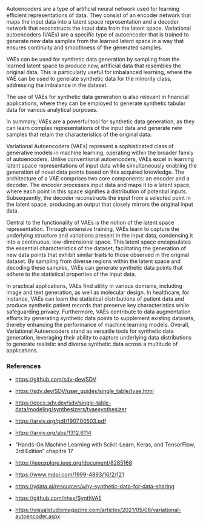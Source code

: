 Autoencoders are a type of artificial neural network used for learning efficient representations of data. They consist of an encoder network that maps the input data into a latent space representation and a decoder network that reconstructs the input data from the latent space. Variational autoencoders (VAEs) are a specific type of autoencoder that is trained to generate new data samples from the learned latent space in a way that ensures continuity and smoothness of the generated samples.

VAEs can be used for synthetic data generation by sampling from the learned latent space to produce new, artificial data that resembles the original data. This is particularly useful for imbalanced learning, where the VAE can be used to generate synthetic data for the minority class, addressing the imbalance in the dataset.

The use of VAEs for synthetic data generation is also relevant in financial applications, where they can be employed to generate synthetic tabular data for various analytical purposes.

In summary, VAEs are a powerful tool for synthetic data generation, as they can learn complex representations of the input data and generate new samples that retain the characteristics of the original data.

Variational Autoencoders (VAEs) represent a sophisticated class of generative models in machine learning, operating within the broader family of autoencoders. Unlike conventional autoencoders, VAEs excel in learning latent space representations of input data while simultaneously enabling the generation of novel data points based on this acquired knowledge. The architecture of a VAE comprises two core components: an encoder and a decoder. The encoder processes input data and maps it to a latent space, where each point in this space signifies a distribution of potential inputs. Subsequently, the decoder reconstructs the input from a selected point in the latent space, producing an output that closely mirrors the original input data.

Central to the functionality of VAEs is the notion of the latent space representation. Through extensive training, VAEs learn to capture the underlying structure and variations present in the input data, condensing it into a continuous, low-dimensional space. This latent space encapsulates the essential characteristics of the dataset, facilitating the generation of new data points that exhibit similar traits to those observed in the original dataset. By sampling from diverse regions within the latent space and decoding these samples, VAEs can generate synthetic data points that adhere to the statistical properties of the input data.

In practical applications, VAEs find utility in various domains, including image and text generation, as well as molecular design. In healthcare, for instance, VAEs can learn the statistical distributions of patient data and produce synthetic patient records that preserve key characteristics while safeguarding privacy. Furthermore, VAEs contribute to data augmentation efforts by generating synthetic data points to supplement existing datasets, thereby enhancing the performance of machine learning models. Overall, Variational Autoencoders stand as versatile tools for synthetic data generation, leveraging their ability to capture underlying data distributions to generate realistic and diverse synthetic data across a multitude of applications.


### References 

- https://github.com/sdv-dev/SDV
- https://sdv.dev/SDV/user_guides/single_table/tvae.html
- https://docs.sdv.dev/sdv/single-table-data/modeling/synthesizers/tvaesynthesizer
- https://arxiv.org/pdf/1907.00503.pdf
- https://arxiv.org/abs/1312.6114
- "Hands-On Machine Learning with Scikit-Learn, Keras, and TensorFlow, 3rd Edition” chapitre 17 



- https://ieeexplore.ieee.org/document/8285168
- https://www.mdpi.com/1999-4893/16/2/121
- https://ydata.ai/resources/why-synthetic-data-for-data-sharing
- https://github.com/nhsx/SynthVAE
- https://visualstudiomagazine.com/articles/2021/05/06/variational-autoencoder.aspx

